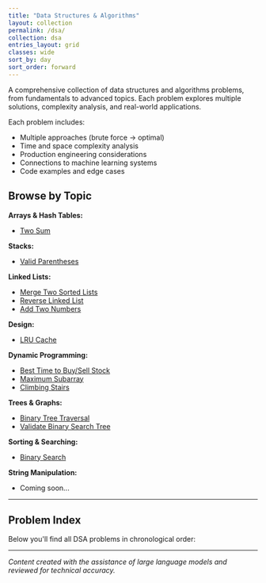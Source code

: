 ```yaml
---
title: "Data Structures & Algorithms"
layout: collection
permalink: /dsa/
collection: dsa
entries_layout: grid
classes: wide
sort_by: day
sort_order: forward
---
```


A comprehensive collection of data structures and algorithms problems, from fundamentals to advanced topics. Each problem explores multiple solutions, complexity analysis, and real-world applications.

Each problem includes:
- Multiple approaches (brute force → optimal)
- Time and space complexity analysis
- Production engineering considerations
- Connections to machine learning systems
- Code examples and edge cases

## Browse by Topic

**Arrays & Hash Tables:**
- [Two Sum](/dsa/0001-two-sum/)

**Stacks:**
- [Valid Parentheses](/dsa/0002-valid-parentheses/)

**Linked Lists:**
- [Merge Two Sorted Lists](/dsa/0003-merge-sorted-lists/)
- [Reverse Linked List](/dsa/0010-reverse-linked-list/)
- [Add Two Numbers](/dsa/0012-add-two-numbers/)

**Design:**
- [LRU Cache](/dsa/0011-lru-cache/)

**Dynamic Programming:**
- [Best Time to Buy/Sell Stock](/dsa/0004-best-time-buy-sell-stock/)
- [Maximum Subarray](/dsa/0005-maximum-subarray/)
- [Climbing Stairs](/dsa/0006-climbing-stairs/)

**Trees & Graphs:**
- [Binary Tree Traversal](/dsa/0007-binary-tree-traversal/)
- [Validate Binary Search Tree](/dsa/0008-validate-binary-search-tree/)

**Sorting & Searching:**
- [Binary Search](/dsa/0009-binary-search/)

**String Manipulation:**
- Coming soon...

---

## Problem Index

Below you'll find all DSA problems in chronological order:

---

*Content created with the assistance of large language models and reviewed for technical accuracy.*


